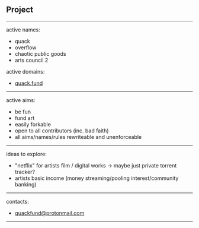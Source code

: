 ## Project

<hr>

active names:

* quack
* overflow
* chaotic public goods
* arts council 2

active domains:

* [quack.fund](https:://quack.fund)

<hr>

active aims:

* be fun
* fund art
* easily forkable
* open to all contributors (inc. bad faith)
* all aims/names/rules rewriteable and unenforceable

<hr>

ideas to explore:

* "netflix" for artists film / digital works -> maybe just private torrent tracker? 
* artists basic income (money streaming/pooling interest/community banking)

<hr>
contacts:

* quackfund@protonmail.com

<hr>

